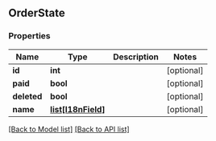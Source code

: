 ## OrderState

### Properties
Name | Type | Description | Notes
------------ | ------------- | ------------- | -------------
**id** | **int** |  | [optional] 
**paid** | **bool** |  | [optional] 
**deleted** | **bool** |  | [optional] 
**name** | [**list[I18nField]**](#I18nField) |  | [optional] 

[[Back to Model list]](#documentation-for-models) [[Back to API list]](#documentation-for-api-endpoints)


